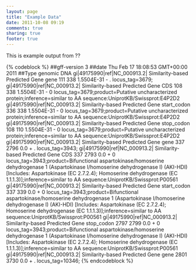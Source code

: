 ```yaml
---
layout: page
title: "Example Data"
date: 2011-10-08 09:19
comments: true
sharing: true
footer: true
---
```


This is example output from ??

{% codeblock %}
##gff-version 3
##date Thu Feb 17 18:08:53 GMT+00:00 2011
##Type genomic DNA
gi|49175990|ref|NC_000913.2|	Similarity-based Predicted Gene	gene	111	338	1.5504E-31	-	.	locus_tag=3679;
gi|49175990|ref|NC_000913.2|	Similarity-based Predicted Gene	CDS	108	338	1.5504E-31	-	0	locus_tag=3679;product=Putative uncharacterized protein;inference=similar to AA sequence:UniprotKB/Swissprot:E4P2D2
gi|49175990|ref|NC_000913.2|	Similarity-based Predicted Gene	start_codon	336	338	1.5504E-31	-	0	locus_tag=3679;product=Putative uncharacterized protein;inference=similar to AA sequence:UniprotKB/Swissprot:E4P2D2
gi|49175990|ref|NC_000913.2|	Similarity-based Predicted Gene	stop_codon	108	110	1.5504E-31	-	0	locus_tag=3679;product=Putative uncharacterized protein;inference=similar to AA sequence:UniprotKB/Swissprot:E4P2D2
gi|49175990|ref|NC_000913.2|	Similarity-based Predicted Gene	gene	337	2796	0.0	+	.	locus_tag=3943;
gi|49175990|ref|NC_000913.2|	Similarity-based Predicted Gene	CDS	337	2793	0.0	+	0	locus_tag=3943;product=Bifunctional aspartokinase/homoserine dehydrogenase 1 (Aspartokinase I/homoserine dehydrogenase I) (AKI-HDI) [Includes: Aspartokinase (EC 2.7.2.4); Homoserine dehydrogenase (EC 1.1.1.3)];inference=similar to AA sequence:UniprotKB/Swissprot:P00561
gi|49175990|ref|NC_000913.2|	Similarity-based Predicted Gene	start_codon	337	339	0.0	+	0	locus_tag=3943;product=Bifunctional aspartokinase/homoserine dehydrogenase 1 (Aspartokinase I/homoserine dehydrogenase I) (AKI-HDI) [Includes: Aspartokinase (EC 2.7.2.4); Homoserine dehydrogenase (EC 1.1.1.3)];inference=similar to AA sequence:UniprotKB/Swissprot:P00561
gi|49175990|ref|NC_000913.2|	Similarity-based Predicted Gene	stop_codon	2797	2799	0.0	+	0	locus_tag=3943;product=Bifunctional aspartokinase/homoserine dehydrogenase 1 (Aspartokinase I/homoserine dehydrogenase I) (AKI-HDI) [Includes: Aspartokinase (EC 2.7.2.4); Homoserine dehydrogenase (EC 1.1.1.3)];inference=similar to AA sequence:UniprotKB/Swissprot:P00561
gi|49175990|ref|NC_000913.2|	Similarity-based Predicted Gene	gene	2801	3730	0.0	+	.	locus_tag=10346;
{% endcodeblock %}